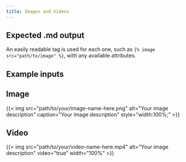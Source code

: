 ```yaml
---
title: Images and Videos
---
```


## Expected .md output

An easily readable tag is used for each one, such as `{% image src="path/to/image" %}`, with any available attributes.

## Example inputs

## Image

{{< img src="path/to/your/image-name-here.png" alt="Your image description" caption="Your image description" style="width:100%;" >}}

## Video

{{< img src="path/to/your/video-name-here.mp4" alt="Your image description" video="true" width="100%" >}}